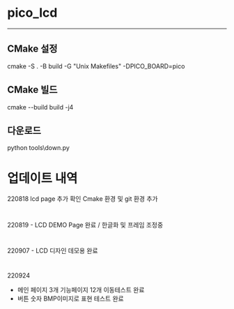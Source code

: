 # pico_lcd
---
## CMake 설정
cmake -S . -B build -G "Unix Makefiles" -DPICO_BOARD=pico

## CMake 빌드
cmake --build build -j4

## 다운로드
python tools\down.py

# 업데이트 내역
220818 lcd page 추가 확인 Cmake 환경 및 git 환경 추가
#
220819 - LCD DEMO Page 완료 / 한글화 및 프레임 조정중 
#
220907 - LCD 디자인 데모용 완료 
#
220924
- 메인 페이지 3개 기능페이지 12개 이동테스트 완료
- 버튼 숫자 BMP이미지로 표현 테스트 완료

